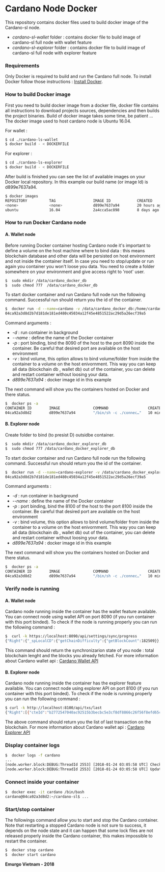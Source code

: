  # Cardano Node Docker 

This repository contains docker files used to build docker image of the Cardano-sl node.
- *cardano-sl-wallet* folder : contains docker file to build image of cardano-sl full node with wallet feature
- *cardano-sl-explorer* folder : contains docker file to build image of cardano-sl full node with explorer feature

### Requirements

  Only Docker is required to build and run the Cardano full node.
  To install Docker follow those instructions :  [Install Docker].
  
### How to build Docker image

First you need to build docker image from a docker file, docker file contains all instructions to download projects sources, dependencies and then builds the project binaries. Build of docker image takes some time, be patient ...
The docker image used to host cardano node is Ubuntu 16.04.

For wallet :
```sh
$ cd ./cardano-ls-wallet
$ docker build - < DOCKERFILE
````
For explorer : 
```sh
$ cd ./cardano-ls-explorer
$ docker build - < DOCKERFILE
````



After build is finished you can see the list of available images on your Docker local repository. In this example our build name (or image Id) is d899e7637a94. 
```sh
$ docker images
REPOSITORY          TAG                 IMAGE ID            CREATED             SIZE
<none>              <none>              d899e7637a94        20 hours ago        3.3GB
ubuntu              16.04               2a4cca5ac898        8 days ago          111MB
````

### How to run Docker Cardano node 
#### A. Wallet node
Before running Docker container hosting Cardano node it's important to define a volume on the host machine where to bind data : this means blockchain database and other data will be persisted on host environment and not inside the container itself. In case you need to stop/update or run again you container you won't loose you data.
You need to create a folder somewhere on your environment and give access right to 'root' user.
```sh
$  sudo mkdir /data/cardano_docker_db
$  sudo chmod 777  /data/cardano_docker_db
````

To start docker container and run Cardano full node run the following command. Successful run should return you the id of the container.
```sh
$  docker run -d --name=cardano -v /data/cardano_docker_db:/home/cardano/cardano-sl/state-wallet-mainnet:Z -p 127.0.0.1:8090:8090 d899e7637a94
04ca92a3d8d2b7d181de181ed480c45034a12f45e4851522ac29d5a26ecf39a5
````
Command arguments :
- *-d* : run container in background
- *--name* : define the name of the Docker container
- *-p* : port binding, bind the 8090 of the host to the port 8090 inside the container. Be careful that desired port are available on the host environment
- *-v* : bind volume, this option allows to bind volume/folder from inside the container to a volume on the host enivornment. This way you can keep all data (blockchain db , wallet db) out of the container, you can delete and restart container without loosing your data.
- *d899e7637a94* : docker image id in this example

The next command will show you the containers hosted on Docker and there status.    

```sh
$  docker ps -a 
CONTAINER ID        IMAGE               COMMAND                  CREATED             STATUS              PORTS                      NAMES
04ca92a3d8d2        d899e7637a94        "/bin/sh -c ./connec…"   10 minutes ago      Up 10 minutes       127.0.0.1:8090->8090/tcp   cardano
````
#### B. Explorer node

Create folder to bind (to presist D) outsidbe container.
```sh
$  sudo mkdir /data/cardano_docker_explorer_db
$  sudo chmod 777 /data/cardano_docker_explorer_db
````

To start docker container and run Cardano full node run the following command. Successful run should return you the id of the container.
```sh
$  docker run -d --name=cardano-explorer -v /data/cardano_docker_explorer_db:/home/cardano/cardano-sl/state-explorer-mainnet/:Z -p 127.0.0.1:8100:8100 d899e7637a94
04ca92a3d8d2b7d181de181ed480c45034a12f45e4851522ac29d5a26ecf39a5
````
Command arguments :
- *-d* : run container in background
- *--name* : define the name of the Docker container
- *-p* : port binding, bind the 8100 of the host to the port 8100 inside the container. Be careful that desired port are available on the host environment
- *-v* : bind volume, this option allows to bind volume/folder from inside the container to a volume on the host enivornment. This way you can keep all data (blockchain db , wallet db) out of the container, you can delete and restart container without loosing your data.
- *d899e7637a94* : docker image id in this example

The next command will show you the containers hosted on Docker and there status.    

```sh
$  docker ps -a 
CONTAINER ID        IMAGE               COMMAND                  CREATED             STATUS              PORTS                      NAMES
04ca92a3d8d2        d899e7637a94        "/bin/sh -c ./connec…"   10 minutes ago      Up 10 minutes       127.0.0.1:8100->8100/tcp   cardano
````


### Verify node is running 
#### A. Wallet node
Cardano node running inside the container has the wallet feature available. You can connect node using wallet API on port 8090 (if you run container with this port binded). To check if the node is running properly you can run the following command :
```sh
$  curl -k https://localhost:8090/api/settings/sync/progress
{"Right":{"_spLocalCD":{"getChainDifficulty":{"getBlockCount":182509}},"_spNetworkCD":{"getChainDifficulty":{"getBlockCount":527963}},"_spPeers":0}}c
````
This command should return the synchronizarion state of you node : total blockchain lenght and the blocks you already fetched.
For more information about Cardano wallet api : [Cardano Wallet API]

#### B. Explorer node

Cardano node running inside the container has the explorer feature available. You can connect node using explorer API on port 8100 (if you run container with this port binded). To check if the node is running properly you can run the following command :
```sh
$ curl -k http://localhost:8100/api/txs/last
{"Right":[{"cteId":"b2772547040ac92515b3becbc5e3cf8df8866c26f56f8efd65c55f7724a5f797","cteTimeIssued":1507930691,"cteAmount":{"getCoin":"23749618279429"}},{"cteId":"f7dc6cd52df36fbb6b0049011b5367147485b31cb9ba586285fcb99327b3a0f6","cteTimeIssued":1507930571,"cteAmount":{"getCoin":"23750389693241"}},{"cteId":"80a7cb26946c989d4109dac602989ba4110b9b3d3113243b8b26d686706a7a...
````
The above command should return you the list of last transaction on the blockchain.
For more information about Cardano wallet api : [Cardano Explorer API]

### Display container logs 
```sh
$  docker logs -f cardano
...
[node.worker.block:DEBUG:ThreadId 2553] [2018-01-24 03:05:58 UTC] Checkpoints available, headers request assembled
[node.worker.block:DEBUG:ThreadId 2553] [2018-01-24 03:05:58 UTC] Updating recovery header...
````

### Connect inside your container 
```sh
$  docker exec -it cardano /bin/bash
cardano@04ca92a3d8d2:~/cardano-sl$ ...
````

### Start/stop container

The followings command allow you to start and stop the Cardano container.
Note that restarting a stopped Cardano node is not sure to success, it depends on the node state and it can happen that some lock files are not released properly inside the Cardano container, this makes impossible to restart the container. 
```sh
$  docker stop cardano 
$  docker start cardano 
````




**Emurgo Vietnam - 2018**

   [Install Docker]: <https://docs.docker.com/engine/installation/>
   [Cardano Wallet API]: <https://cardanodocs.com/technical/wallet/api/#>
   [Cardano Explorer API]: <https://cardanodocs.com/technical/explorer/api/>

